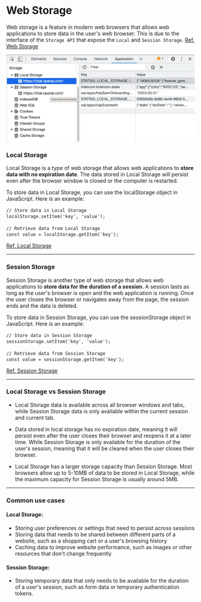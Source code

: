 # Web Storage

Web storage is a feature in modern web browsers that allows web applications to store data in the user's web browser. This is due to the interface of the `Storage API` that expose the `Local` and `Session Storage`.
[Ref. Web Storage](https://developer.mozilla.org/es/docs/Web/API/Storage)

![Application screenshot](./imgs/application.png)

### **Local Storage**

Local Storage is a type of web storage that allows web applications to **store data with no expiration date**. The data stored in Local Storage will persist even after the browser window is closed or the computer is restarted.

To store data in Local Storage, you can use the localStorage object in JavaScript. Here is an example:

```
// Store data in Local Storage
localStorage.setItem('key', 'value');

// Retrieve data from Local Storage
const value = localStorage.getItem('key');
````

[Ref. Local Storage](https://developer.mozilla.org/es/docs/Web/API/Window/localStorage)

----

### **Session Storage**

Session Storage is another type of web storage that allows web applications to **store data for the duration of a session**. A session lasts as long as the user's browser is open and the web application is running. Once the user closes the browser or navigates away from the page, the session ends and the data is deleted.

To store data in Session Storage, you can use the sessionStorage object in JavaScript. Here is an example:

```
// Store data in Session Storage
sessionStorage.setItem('key', 'value');

// Retrieve data from Session Storage
const value = sessionStorage.getItem('key');
```
[Ref. Session Storage](https://developer.mozilla.org/es/docs/Web/API/Window/sessionStorage)

----
### **Local Storage vs Session Storage**

- Local Storage data is available across all browser windows and tabs, while Session Storage data is only available within the current session and current tab.

- Data stored in local storage has no expiration date, meaning it will persist even after the user closes their browser and reopens it at a later time. While Session Storage is only available for the duration of the user's session, meaning that it will be cleared when the user closes their browser.

- Local Storage has a larger storage capacity than Session Storage. Most browsers allow up to 5-10MB of data to be stored in Local Storage, while the maximum capacity for Session Storage is usually around 5MB.

----
### **Common use cases**

#### Local Storage:

- Storing user preferences or settings that need to persist across sessions
- Storing data that needs to be shared between different parts of a website, such as a shopping cart or a user's browsing history
- Caching data to improve website performance, such as images or other resources that don't change frequently

#### Session Storage:

- Storing temporary data that only needs to be available for the duration of a user's session, such as form data or temporary authentication tokens.

